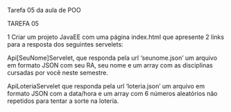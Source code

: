  Tarefa 05 da aula de POO

TAREFA 05

1 Criar um projeto JavaEE com uma página index.html que apresente 2 links para a resposta dos seguintes servelets:

Api[SeuNome]Servelet, que responda pela url ‘seunome.json’ um arquivo em formato JSON com seu RA, seu nome e um array com as disciplinas cursadas por você neste semestre.

ApiLoteriaServelet que responda pela url ‘loteria.json’ um arquivo em formato JSON com a data/hora e um array com 6 números aleatórios não repetidos para tentar a sorte na loteria.
